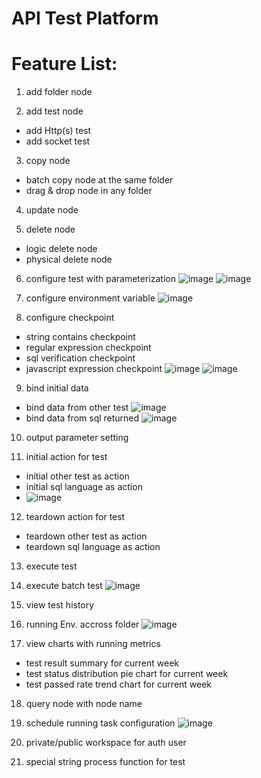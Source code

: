 # API Test Platform

# Feature List:

1. add folder node

2. add test node
 + add Http(s) test
 + add socket test

3. copy node
 * batch copy node at the same folder
 * drag & drop node in any folder

4. update node

5. delete node
 * logic delete node
 * physical delete node

6. configure test with parameterization
![image](https://github.com/Gnail-nehc/testclient/blob/master/产品截图/配置http测试用例.png)
![image](https://github.com/Gnail-nehc/testclient/blob/master/产品截图/配置socket测试用例.png)

7. configure environment variable
 ![image](https://github.com/Gnail-nehc/testclient/blob/master/产品截图/设置环境变量.png)


8. configure checkpoint
 * string contains checkpoint
 * regular expression checkpoint
 * sql verification checkpoint
 * javascript expression checkpoint
![image](https://github.com/Gnail-nehc/testclient/blob/master/产品截图/JS表达式验证1.png)
![image](https://github.com/Gnail-nehc/testclient/blob/master/产品截图/JS表达式验证2.png)

9. bind initial data
 * bind data from other test
![image](https://github.com/Gnail-nehc/testclient/blob/master/产品截图/配置前置数据-请求参数绑定外部接口返回.png)
 * bind data from sql returned
![image](https://github.com/Gnail-nehc/testclient/blob/master/产品截图/配置前置数据-请求参数绑定数据库字段值.png)

10. output parameter setting

11. initial action for test
 * initial other test as action
 * initial sql language as action
 * ![image](https://github.com/Gnail-nehc/testclient/blob/master/产品截图/前or后置sql动作设置.png)


12. teardown action for test
 * teardown other test as action
 * teardown sql language as action

13. execute test

14. execute batch test
![image](https://github.com/Gnail-nehc/testclient/blob/master/产品截图/批量执行测试.png)

15. view test history

16. running Env. accross folder
![image](https://github.com/Gnail-nehc/testclient/blob/master/产品截图/测试运行环境.png)

17. view charts with running metrics
 * test result summary for current week
 * test status distribution pie chart for current week
 * test passed rate trend chart for current week

18. query node with node name

19. schedule running task configuration
![image](https://github.com/Gnail-nehc/testclient/blob/master/产品截图/定时运行管理.png)

20. private/public workspace for auth user

21. special string process function for test
